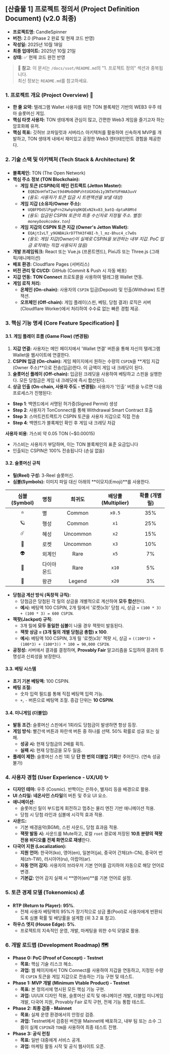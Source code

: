 ## **[산출물 1] 프로젝트 정의서 (Project Definition Document) (v2.0 최종)**

* **프로젝트명:** CandleSpinner
* **버전:** 2.0 (Phase 2 완료 및 현재 코드 반영)
* **작성일:** 2025년 10월 18일
* **최종 업데이트:** 2025년 10월 21일
* **상태:** ✅ 현재 코드 완전 반영

> **📌 참고**: 이 문서는 `/docs/ssot/README.md`의 "1. 프로젝트 정의" 섹션과 중복됩니다.  
> 최신 정보는 `README.md`를 참고하세요.

### **1. 프로젝트 개요 (Project Overview)** 🚀

* **한 줄 요약:** 텔레그램 Wallet 사용자를 위한 TON 블록체인 기반의 WEB3 우주 테마 슬롯머신 게임.
* **핵심 타겟 사용자:** TON 생태계에 관심이 많고, 간편한 Web3 게임을 즐기고자 하는 암호화폐 유저.
* **핵심 목표:** 깃허브 코파일럿과 서버리스 아키텍처를 활용하여 신속하게 MVP를 개발하고, TON 생태계 내에서 재미있고 공정한 Web3 엔터테인먼트 경험을 제공한다.

### **2. 기술 스택 및 아키텍처 (Tech Stack & Architecture)** 🛠️

* **블록체인:** TON (The Open Network)
* **핵심 주소 정보 (TON Blockchain):**
    * **게임 토큰 (CSPIN)의 메인 컨트랙트 (Jetton Master):**
        * `EQBZ6nHfmT2wct9d4MoOdNPzhtUGXOds1y3NTmYUFHAA3uvV`
        * *(용도: 사용자가 토큰 입금 시 트랜잭션을 보낼 대상)*
    * **게임 지갑 (소유자/Owner 주소):**
        * `UQBFPDdSlPgqPrn2XwhpVq0KQExN2kv83_batQ-dptaR8Mtd`
        * *(용도: 입금된 CSPIN 토큰의 최종 수신자로 지정될 주소. 별칭: `moneybookcodex.ton`)*
    * **게임 지갑의 CSPIN 토큰 지갑 (Owner's Jetton Wallet):**
        * `EQAjtIvLT_y9GNBAikrD7ThH3f4BI-h_l_mz-Bhuc4_c7wOs`
        * *(용도: 게임 지갑(Owner)이 실제로 CSPIN을 보관하는 내부 지갑. PoC 입금 로직에는 직접 사용되지 않음)*
* **개발 프레임워크:** React 또는 Vue.js (프론트엔드), PixiJS 또는 Three.js (그래픽/애니메이션)
* **배포 환경:** Cloudflare Pages (서버리스)
* **버전 관리 및 CI/CD:** GitHub (Commit & Push 시 자동 배포)
* **지갑 연동:** **TON Connect** 프로토콜을 사용하여 텔레그램 Wallet 연동.
* **게임 로직 처리:**
    * **온체인 (On-chain):** 사용자의 `CSPIN` 입금(Deposit) 및 인출(Withdraw) 트랜잭션.
    * **오프체인 (Off-chain):** 게임 플레이(스핀, 베팅, 당첨 결과) 로직은 서버(Cloudflare Worker)에서 처리하여 수수료 없는 빠른 경험 제공.

### **3. 핵심 기능 명세 (Core Feature Specification)** 🎰

#### **3.1. 게임 플레이 흐름 (Game Flow) (변경됨)**

1.  **지갑 연결:** 사용자는 메인 페이지에서 'Wallet 연결' 버튼을 통해 자신의 텔레그램 Wallet을 웹사이트에 연결한다.
2.  **CSPIN 입금 (On-chain):** 게임 페이지에서 원하는 수량의 `CSPIN`을 **게임 지갑(Owner 주소)**으로 전송(입금)한다. 이 금액이 게임 내 크레딧이 된다.
3.  **슬롯머신 플레이 (Off-chain):** 입금된 크레딧을 사용하여 베팅하고 스핀을 실행한다. 모든 당첨금은 게임 내 크레딧에 즉시 합산된다.
4.  **상금 인출 (On-chain, 사용자 주도 - 변경됨):** 
   사용자가 '인출' 버튼을 누르면 다음 프로세스가 진행된다:
   - **Step 1**: 백엔드에서 서명된 허가증(Signed Permit) 생성
   - **Step 2**: 사용자가 TonConnect를 통해 Withdrawal Smart Contract 호출
   - **Step 3**: 스마트컨트랙트가 CSPIN 토큰을 사용자 지갑으로 직접 전송
   - **Step 4**: 백엔드가 블록체인 확인 후 게임 내 크레딧 차감
   
   **사용자 비용**: 가스비 약 0.05 TON (~$0.00015)
   - 가스비는 사용자가 부담하며, 이는 TON 블록체인의 표준 요금입니다
   - 인출되는 CSPIN은 100% 전송됩니다 (손실 없음)

#### **3.2. 슬롯머신 규칙**

* **릴(Reel) 구성:** 3-Reel 슬롯머신.
* **심볼(Symbols):** 이미지 파일 대신 아래의 **이모지(Emoji)**를 사용한다.

| 심볼 (Symbol) | 명칭 | 희귀도 | 배당률 (Multiplier) | 확률 (개별 릴) |
| :---: | :--- | :---: | :---: | :---: |
| ⭐ | 별 | Common | `x0.5` | 35% |
| 🪐 | 행성 | Common | `x1` | 25% |
| ☄️ | 혜성 | Uncommon | `x2` | 15% |
| 🚀 | 로켓 | Uncommon | `x3` | 10% |
| 👽 | 외계인 | Rare | `x5` | 7% |
| 💎 | 다이아몬드| Rare | `x10` | 5% |
| 👑 | 왕관 | Legend | `x20` | 3% |

* **당첨금 계산 방식 (독창적 규칙):**
    * 당첨금은 당첨된 각 릴의 상금을 개별적으로 계산하여 **모두 합산**한다.
    * **예시:** 베팅액 100 CSPIN, 2개 릴에서 '로켓(x3)' 당첨 시, 상금 = `(100 * 3) + (100 * 3) = 600 CSPIN`.
* **잭팟(Jackpot) 규칙:**
    * 3개 릴에 **모두 동일한 심볼**이 나올 경우 잭팟이 발동된다.
    * **잭팟 상금 = (3개 릴의 개별 당첨금 총합) x 100**.
    * **예시:** 베팅액 100 CSPIN, 3개 릴 '로켓(x3)' 잭팟 시, 상금 = `((100*3) + (100*3) + (100*3)) * 100 = 90,000 CSPIN`.
* **공정성:** 서버에서 결과를 결정하며, **Provably Fair** 알고리즘을 도입하여 결과의 투명성과 신뢰성을 보장한다.

#### **3.3. 베팅 시스템**

* **초기 기본 베팅액:** 100 CSPIN.
* **베팅 조절:**
    * 숫자 입력 필드를 통해 직접 베팅액 입력 가능.
    * `+`, `-` 버튼으로 베팅액 조절. 증감 단위는 **10 CSPIN**.

#### **3.4. 미니게임 (더블업)**

* **발동 조건:** 슬롯머신 스핀에서 1회라도 당첨금이 발생하면 항상 등장.
* **게임 방식:** 빨간색 버튼과 파란색 버튼 중 하나를 선택. 50% 확률로 성공 또는 실패.
    * **성공 시:** 현재 당첨금의 2배를 획득.
    * **실패 시:** 현재 당첨금을 모두 잃음.
* **플레이 제한:** 슬롯머신 스핀 1회 당 **단 한 번의 더블업 기회**만 주어진다. (연속 성공 불가)

### **4. 사용자 경험 (User Experience - UX/UI)** ✨

* **디자인 테마:** 우주 (Cosmic). 반짝이는 은하수, 별자리 등을 배경으로 활용.
* **UI 스타일:** **네온사인 스타일**의 버튼 및 주요 UI 요소.
* **애니메이션:**
    * 슬롯머신 릴이 부드럽게 회전하고 멈추는 물리 엔진 기반 애니메이션 적용.
    * 당첨 시 당첨 라인과 심볼에 시각적 효과 적용.
* **사운드:**
    * 기본 배경음악(BGM), 스핀 사운드, 당첨 효과음 적용.
    * **잭팟 발동 시:** 사운드를 Mute하고, 로컬 `root` 경로에 저장된 **10초 분량의 잭팟 전용 비디오를 전체 화면으로 재생**한다.
* **다국어 지원 (Localization):**
    * **지원 언어:** 한국어(ko), 영어(en), 일본어(ja), 중국어 간체(zh-CN), 중국어 번체(zh-TW), 러시아어(ru), 아랍어(ar).
    * **자동 언어 감지:** 사용자의 브라우저 기본 언어를 감지하여 자동으로 해당 언어로 변경.
    * **기본값:** 언어 감지 실패 시 **영어(en)**를 기본 언어로 설정.

### **5. 토큰 경제 모델 (Tokenomics)** 💰

* **RTP (Return to Player):** **95%**.
    * 전체 사용자 베팅액의 95%가 장기적으로 상금 풀(Pool)로 사용자에게 반환되도록 심볼 확률 및 배당률을 설계함 (위 3.2 표 참고).
* **하우스 엣지 (House Edge):** **5%**.
    * 프로젝트의 지속적인 운영, 개발, 마케팅을 위한 수익 모델로 활용.

### **6. 개발 로드맵 (Development Roadmap)** 🗺️

* **Phase 0: PoC (Proof of Concept) - Testnet**
    * **목표:** 핵심 기술 리스크 해소.
    * **과업:** 웹 페이지에서 TON Connect를 사용하여 지갑을 연동하고, 지정된 수량의 `CSPIN` 토큰을 게임 지갑으로 전송하는 기능 구현 및 테스트.
* **Phase 1: MVP 개발 (Minimum Vtable Product) - Testnet**
    * **목표:** 본 정의서에 명시된 모든 핵심 기능 구현.
    * **과업:** UI/UX 디자인 적용, 슬롯머신 로직 및 애니메이션 개발, 더블업 미니게임 개발, 다국어 지원, Provably Fair 로직 구현, 전체 기능 통합 테스트.
* **Phase 2: 최종 검증 - Mainnet**
    * **목표:** 실제 운영 환경에서의 안정성 검증.
    * **과업:** Testnet에서 검증된 버전을 Mainnet에 배포하고, 내부 팀 또는 소수 그룹이 실제 `CSPIN`과 `TON`을 사용하여 최종 테스트 진행.
* **Phase 3: 공식 런칭**
    * **목표:** 일반 대중에게 서비스 공개.
    * **과업:** 마케팅 활동 시작 및 공식 웹사이트 오픈.
